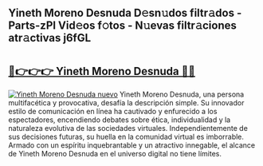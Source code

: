 ## Yineth Moreno Desnuda D𝚎sn𝚞dos filtr𝚊dos - Parts-zPI Vid𝚎os f𝚘tos - N𝚞evas filtr𝚊ciones atr𝚊ctivas j6fGL

# <h2><a href="http://mb9ufos.tromn.icu/?c=Yineth+Moreno+Desnuda">🔗👉👉👉 Yineth Moreno Desnuda 🔗🔗</a></h2>

[![Yineth Moreno Desnuda nuevo](https://i.imgur.com/pEAQMta.gif)](http://mb9ufos.tromn.icu/?c=Yineth+Moreno+Desnuda)
Yineth Moreno Desnuda, una persona multifacética y provocativa, desafía la descripción simple. Su innovador estilo de comunicación en línea ha cautivado y enfurecido a los espectadores, encendiendo debates sobre ética, individualidad y la naturaleza evolutiva de las sociedades virtuales. Independientemente de sus decisiones futuras, su huella en la comunidad virtual es imborrable. Armado con un espíritu inquebrantable y un atractivo innegable, el alcance de Yineth Moreno Desnuda en el universo digital no tiene límites.

